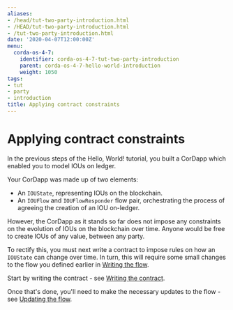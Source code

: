 ```yaml
---
aliases:
- /head/tut-two-party-introduction.html
- /HEAD/tut-two-party-introduction.html
- /tut-two-party-introduction.html
date: '2020-04-07T12:00:00Z'
menu:
  corda-os-4-7:
    identifier: corda-os-4-7-tut-two-party-introduction
    parent: corda-os-4-7-hello-world-introduction
    weight: 1050
tags:
- tut
- party
- introduction
title: Applying contract constraints
---
```



# Applying contract constraints

In the previous steps of the Hello, World! tutorial, you built a CorDapp which enabled you to model IOUs on ledger.

Your CorDapp was made up of two elements:

* An `IOUState`, representing IOUs on the blockchain.
* An `IOUFlow` and `IOUFlowResponder` flow pair, orchestrating the process of agreeing the creation of an IOU on-ledger.

However, the CorDapp as it stands so far does not impose any constraints on the evolution of IOUs on the blockchain over time. Anyone would be free to create IOUs of any value, between any party.

To rectify this, you must next write a contract to impose rules on how an `IOUState` can change over time. In turn, this
will require some small changes to the flow you defined earlier in [Writing the flow](hello-world-flow.md).

Start by writing the contract - see [Writing the contract](tut-two-party-contract.md).

Once that's done, you'll need to make the necessary updates to the flow - see [Updating the flow](tut-two-party-flow.md).
